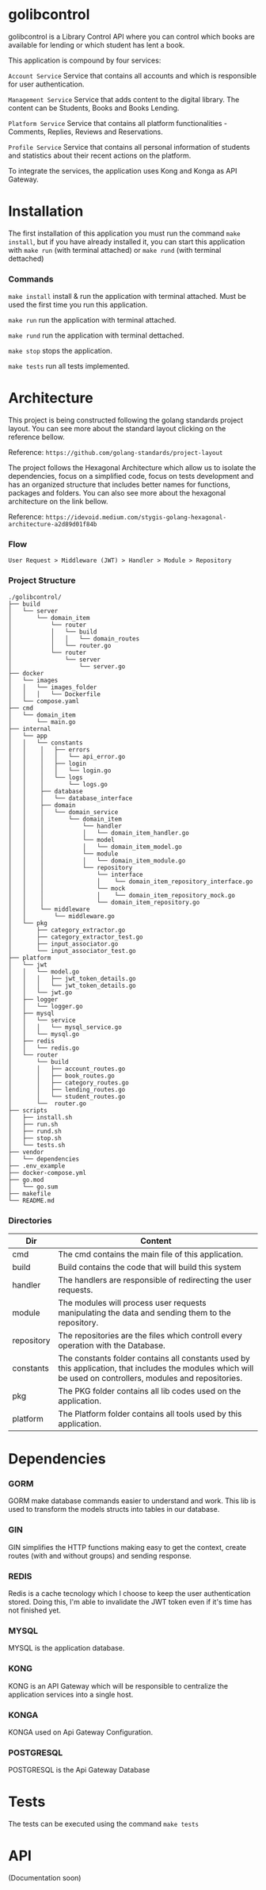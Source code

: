 # golibcontrol
golibcontrol is a Library Control API where you can control which books are available for lending or which student has lent a book.

This application is compound by four services:

`Account Service` Service that contains all accounts and which is responsible for user authentication.

`Management Service` Service that adds content to the digital library. The content can be Students, Books and Books Lending. 

`Platform Service` Service that contains all platform functionalities - Comments, Replies, Reviews and Reservations.

`Profile Service` Service that contains all personal information of students and statistics about their recent actions on the platform.

To integrate the services, the application uses Kong and Konga as API Gateway.

# Installation
The first installation of this application you must run the command `make install`, but if you have already installed it, you can start this application with `make run` (with terminal attached) or `make rund` (with terminal dettached)

### Commands
`make install` install & run the application with terminal attached. Must be used the first time you run this application.

`make run` run the application with terminal attached.

`make rund` run the application with terminal dettached.

`make stop` stops the application.

`make tests` run all tests implemented.

# Architecture
This project is being constructed following the golang standards project layout. You can see more about the standard layout clicking on the reference bellow.

Reference: `https://github.com/golang-standards/project-layout`

The project follows the Hexagonal Architecture which allow us to isolate the dependencies, focus on a simplified code, focus on tests development and has an organized structure that includes better names for functions, packages and folders. You can also see more about the hexagonal architecture on the link bellow.

Reference: `https://idevoid.medium.com/stygis-golang-hexagonal-architecture-a2d89d01f84b` 


### Flow
 
`User Request > Middleware (JWT) > Handler > Module > Repository`

### Project Structure
```
./golibcontrol/
├── build
│   └── server    
│       └── domain_item
│           └── router
│           │   └── build
│           │   │   └── domain_routes
│           │   └── router.go
│           └── router
│               └── server
│                   └── server.go
├── docker
│   └── images    
│   │   └── images_folder
│   │   │   └── Dockerfile
│   └── compose.yaml
├── cmd
│   └── domain_item
│       └── main.go
├── internal
│   └── app
│   │   └── constants
│   │    │   ├── errors
│   │    │   │   └── api_error.go
│   │    │   ├── login
│   │    │   │   └── login.go
│   │    │   └── logs
│   │    │       └── logs.go
│   │    ├── database
│   │    │   └── database_interface
│   │    ├── domain
│   │    │   └── domain_service
│   │    │       └── domain_item
│   │    │           └── handler
│   │    │           │   └── domain_item_handler.go
│   │    │           └── model
│   │    │           │   └── domain_item_model.go
│   │    │           └── module
│   │    │           │   └── domain_item_module.go
│   │    │           └── repository
│   │    │               └── interface
│   │    │               │    └── domain_item_repository_interface.go
│   │    │               └── mock
│   │    │               │    └── domain_item_repository_mock.go
│   │    │               └── domain_item_repository.go
│   │    └── middleware
│   │        └── middleware.go
│   └── pkg
│       ├── category_extractor.go
│       ├── category_extractor_test.go
│       ├── input_associator.go
│       └── input_associator_test.go
├── platform
│   └── jwt
│   │   └── model.go    
│   │   │   ├── jwt_token_details.go 
│   │   │   └── jwt_token_details.go 
│   │   └── jwt.go    
│   ├── logger
│   │   └── logger.go
│   ├── mysql
│   │   └── service    
│   │   │   └── mysql_service.go 
│   │   └── mysql.go    
│   ├── redis
│   │   └── redis.go
│   └── router
│       └── build
│       │   ├── account_routes.go               
│       │   ├── book_routes.go               
│       │   ├── category_routes.go               
│       │   ├── lending_routes.go               
│       │   └── student_routes.go
│       └──  router.go
├── scripts
│   ├── install.sh
│   ├── run.sh
│   ├── rund.sh
│   ├── stop.sh
│   └── tests.sh
├── vendor
│   └── dependencies
├── .env_example
├── docker-compose.yml
├── go.mod
│   └── go.sum
├── makefile
└── README.md
```

### Directories

| Dir |Content|
| --- | --- |
| cmd | The cmd contains the main file of this application. |
| build | Build contains the code that will build this system  |
| handler | The handlers are responsible of redirecting the user requests. |
| module | The modules will process user requests manipulating the data and sending them to the repository. |
| repository | The repositories are the files which controll every operation with the Database. |
| constants | The constants folder contains all constants used by this application, that includes the modules which will be used on controllers, modules and repositories.  |
| pkg | The PKG folder contains all lib codes used on the application. |
| platform | The Platform folder contains all tools used by this application. |

# Dependencies
### GORM
GORM make database commands easier to understand and work. This lib is used to transform the models structs into tables in our database.

### GIN
GIN simplifies the HTTP functions making easy to get the context, create routes (with and without groups) and sending response. 

### REDIS
Redis is a cache tecnology which I choose to keep the user authentication stored. Doing this, I'm able to invalidate the JWT token even if it's time has not finished yet.

### MYSQL
MYSQL is the application database.

### KONG
KONG is an API Gateway which will be responsible to centralize the application services into a single host.

### KONGA
KONGA used on Api Gateway Configuration.

### POSTGRESQL
POSTGRESQL is the Api Gateway Database

# Tests
The tests can be executed using the command `make tests`

# API
(Documentation soon)
